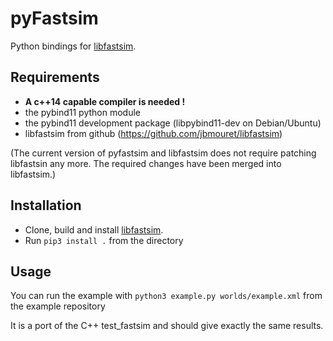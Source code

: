 pyFastsim
=========

Python bindings for [libfastsim](https://github.com/jbmouret/libfastsim).


Requirements
------------
- **A c++14 capable compiler is needed !**
- the pybind11 python module
- the pybind11 development package (libpybind11-dev on Debian/Ubuntu)
- libfastsim from github (https://github.com/jbmouret/libfastsim)

(The current version of pyfastsim and libfastsim does not require patching libfastsin any more. The required changes have been merged into libfastsim.)

Installation
------------
- Clone, build and install [libfastsim](https://github.com/jbmouret/libfastsim).
- Run `pip3 install .` from the directory



Usage
-----
You can run the example with `python3 example.py worlds/example.xml` from the example repository

It is a port of the C++ test_fastsim and should give exactly the same results.
